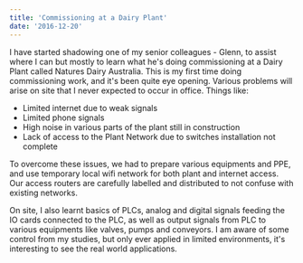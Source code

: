 ```yaml
---
title: 'Commissioning at a Dairy Plant'
date: '2016-12-20'
---
```


I have started shadowing one of my senior colleagues - Glenn, to assist where I can but mostly to learn what he's doing commissioning at a Dairy Plant called Natures Dairy Australia. This is my first time doing commissioning work, and it's been quite eye opening. Various problems will arise on site that I never expected to occur in office. Things like:

- Limited internet due to weak signals
- Limited phone signals
- High noise in various parts of the plant still in construction
- Lack of access to the Plant Network due to switches installation not complete

To overcome these issues, we had to prepare various equipments and PPE, and use temporary local wifi network for both plant and internet access. Our access routers are carefully labelled and distributed to not confuse with existing networks. 

On site, I also learnt basics of PLCs, analog and digital signals feeding the IO cards connected to the PLC, as well as output signals from PLC to various equipments like valves, pumps and conveyors. I am aware of some control  from my studies, but only ever applied in limited environments, it's interesting to see the real world applications.